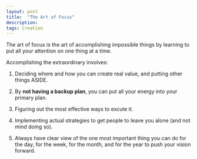 ```yaml
---
layout: post
title:  "The Art of Focus"
description: 
tags: Creation
---
```



The art of focus is the art of accomplishing impossible things by learning to put all your attention on one thing at a time. 

Accomplishing the extraordinary involves:

1. Deciding where and how you can create real value, and putting other things ASIDE.

2. By **not having a backup plan**, you can put all your energy into your primary plan.

3. Figuring out the most effective ways to excute it.

4. Implementing actual strategies to get people to leave you alone (and not mind doing so).

5. Always have clear view of the one most important thing you can do for the day, for the week, for the month, and for the year to push your vision forward.

